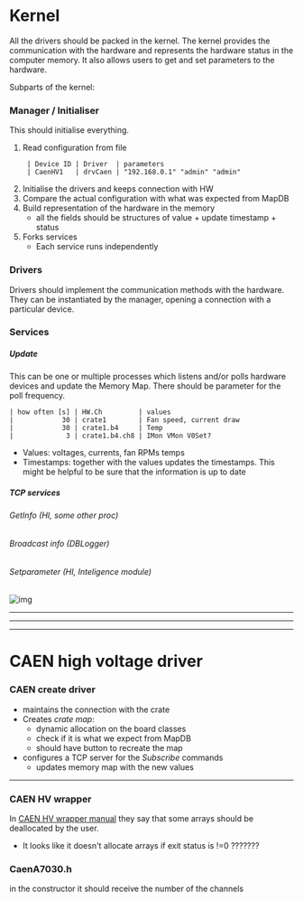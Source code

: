# Kernel
All the drivers should be packed in the kernel.
The kernel provides the communication with the hardware and represents the hardware status in the computer memory.
It also allows users to get and set parameters to the hardware.

Subparts of the kernel:

### Manager / Initialiser
This should initialise everything.
1. Read configuration from file
   ```
    | Device ID | Driver  | parameters  
    | CaenHV1   | drvCaen | "192.168.0.1" "admin" "admin"
   ```
1. Initialise the drivers and keeps connection with HW
1. Compare the actual configuration with what was expected from MapDB
1. Build representation of the hardware in the memory
   - all the fields should be structures of value + update timestamp + status
1. Forks services
   - Each service runs independently

### Drivers
Drivers should implement the communication methods with the hardware. They can be instantiated by the manager, opening a connection with a particular device.

### Services
##### Update
This can be one or multiple processes which listens and/or polls hardware devices and update the Memory Map. There should be parameter for the poll frequency.
```
| how often [s] | HW.Ch         | values
|            30 | crate1        | Fan speed, current draw
|            30 | crate1.b4     | Temp
|             3 | crate1.b4.ch8 | IMon VMon V0Set?
```
- Values: voltages, currents, fan RPMs temps
- Timestamps: together with the values updates the timestamps. This might be helpful to be sure that the information is up to date
##### TCP services
###### GetInfo (HI, some other proc)
###### Broadcast info (DBLogger)
###### Setparameter (HI, Inteligence module)

![img](http://www.lnf.infn.it/~georgiev/padme-kernel.svg)

-----
-----
-----

# CAEN high voltage driver

### CAEN create driver
- maintains the connection with the crate
- Creates _crate map_:
  - dynamic allocation on the board classes
  - check if it is what we expect from MapDB
  - should have button to recreate the map
- configures a TCP server for the _Subscribe_ commands
  - updates memory map with the new values

-----------------------------------------------------------------------

### CAEN HV wrapper
In [CAEN HV wrapper manual] they say that some arrays should be deallocated by the user.
- It looks like it doesn't allocate arrays if exit status is !=0 ???????


[CAEN HV wrapper manual]: http://www.caen.it/servlet/checkCaenManualFile?Id=12609


### CaenA7030.h
in the constructor it should receive the number of the channels
